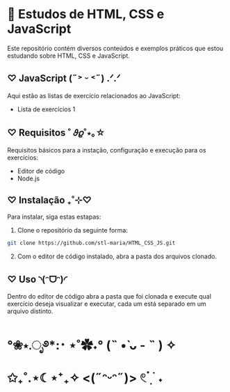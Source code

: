 # 💜 Estudos de HTML, CSS e JavaScript
Este repositório contém diversos conteúdos e exemplos práticos que estou estudando sobre HTML, CSS e JavaScript.
## ♡ JavaScript (˶˃ ᵕ ˂˶) .ᐟ.ᐟ
Aqui estão as listas de exercício relacionados ao JavaScript:
- Lista de exercícios 1

## ♡ Requisitos ˚ 𝜗𝜚˚⋆｡☆
Requisitos básicos para a instação, configuração e execução para os exercícios:
- Editor de código
- Node.js

## ♡ Instalação ₊˚⊹♡
Para instalar, siga estas estapas:
1. Clone o repositório da seguinte forma:
```bash
git clone https://github.com/stl-maria/HTML_CSS_JS.git
```
2. Com o editor de código instalado, abra a pasta dos arquivos clonado.

## ♡ Uso ◝(ᵔᗜᵔ)◜
Dentro do editor de código abra a pasta que foi clonada e execute qual exercício deseja visualizar e executar, cada um está separado em um arquivo distinto.

# °❀⋆.ೃ࿔*:･ ⋆˚✿˖° (˵ •̀ ᴗ - ˵ ) ✧ ✩₊˚.⋆☾⋆⁺₊✧ <(˶ᵔᵕᵔ˶)> 𓏲 ๋࣭  ࣪ ˖